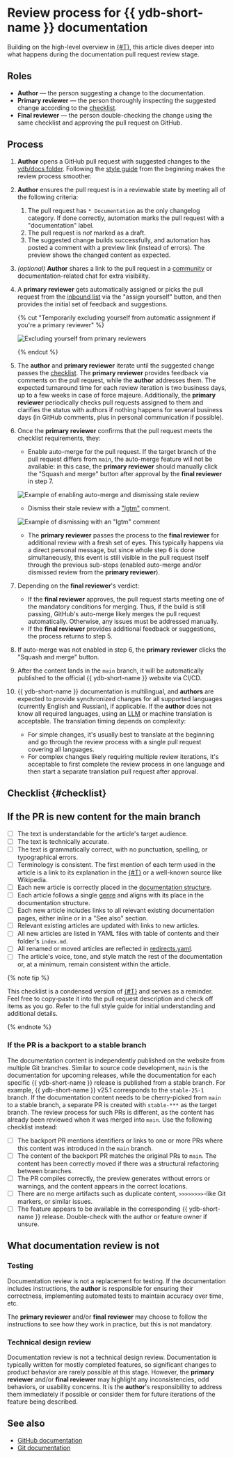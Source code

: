 # Review process for {{ ydb-short-name }} documentation

Building on the high-level overview in [{#T}](index.md), this article dives deeper into what happens during the documentation pull request review stage.

## Roles

- **Author** — the person suggesting a change to the documentation.
- **Primary reviewer** — the person thoroughly inspecting the suggested change according to the [checklist](#checklist).
- **Final reviewer** — the person double-checking the change using the same checklist and approving the pull request on GitHub.

## Process

1. **Author** opens a GitHub pull request with suggested changes to the [ydb/docs folder](https://github.com/ydb-platform/ydb/tree/main/ydb/docs). Following the [style guide](style-guide.md) from the beginning makes the review process smoother.
2. **Author** ensures the pull request is in a reviewable state by meeting all of the following criteria:

   1. The pull request has `* Documentation` as the only changelog category. If done correctly, automation marks the pull request with a "documentation" label.
   2. The pull request is *not* marked as a draft.
   3. The suggested change builds successfully, and automation has posted a comment with a preview link (instead of errors). The preview shows the changed content as expected.

3. *(optional)* **Author** shares a link to the pull request in a [community](https://t.me/ydb_en) or documentation-related chat for extra visibility.
4. A **primary reviewer** gets automatically assigned or picks the pull request from the [inbound list](https://github.com/ydb-platform/ydb/pulls?q=is%3Aopen+is%3Apr+label%3Adocumentation+draft%3Afalse+no%3Aassignee) via the "assign yourself" button, and then provides the initial set of feedback and suggestions.

   {% cut "Temporarily excluding yourself from automatic assignment if you're a primary reviewer" %}

   ![Excluding yourself from primary reviewers](./_assets/excluding-primary-reviewer.jpeg)

   {% endcut %}

5. The **author** and **primary reviewer** iterate until the suggested change passes the [checklist](#checklist). The **primary reviewer** provides feedback via comments on the pull request, while the **author** addresses them. The expected turnaround time for each review iteration is two business days, up to a few weeks in case of force majeure. Additionally, the **primary reviewer** periodically checks pull requests assigned to them and clarifies the status with authors if nothing happens for several business days (in GitHub comments, plus in personal communication if possible).

6. Once the **primary reviewer** confirms that the pull request meets the checklist requirements, they:

   - Enable auto-merge for the pull request. If the target branch of the pull request differs from `main`, the auto-merge feature will not be available: in this case, the **primary reviewer** should manually click the "Squash and merge" button after approval by the **final reviewer** in step 7.

   ![Example of enabling auto-merge and dismissing stale review](./_assets/automerge-and-dismiss.png)

   - Dismiss their stale review with a ["lgtm"](https://en.wiktionary.org/wiki/LGTM) comment.

   ![Example of dismissing with an "lgtm" comment](./_assets/lgtm.png)

   - The **primary reviewer** passes the process to the **final reviewer** for additional review with a fresh set of eyes. This typically happens via a direct personal message, but since whole step 6 is done simultaneously, this event is still visible in the pull request itself through the previous sub-steps (enabled auto-merge and/or dismissed review from the **primary reviewer**).

7. Depending on the **final reviewer**'s verdict:

   - If the **final reviewer** approves, the pull request starts meeting one of the mandatory conditions for merging. Thus, if the build is still passing, GitHub's auto-merge likely merges the pull request automatically. Otherwise, any issues must be addressed manually.
   - If the **final reviewer** provides additional feedback or suggestions, the process returns to step 5.

8. If auto-merge was not enabled in step 6, the **primary reviewer** clicks the "Squash and merge" button.
9. After the content lands in the `main` branch, it will be automatically published to the official {{ ydb-short-name }} website via CI/CD.
10. {{ ydb-short-name }} documentation is multilingual, and **authors** are expected to provide synchronized changes for all supported languages (currently English and Russian), if applicable. If the **author** does not know all required languages, using an [LLM](https://en.wikipedia.org/wiki/Large_language_model) or machine translation is acceptable. The translation timing depends on complexity:

    - For simple changes, it's usually best to translate at the beginning and go through the review process with a single pull request covering all languages.
    - For complex changes likely requiring multiple review iterations, it's acceptable to first complete the review process in one language and then start a separate translation pull request after approval.

## Checklist {#checklist}

## If the PR is new content for the main branch

- [ ] The text is understandable for the article's target audience.
- [ ] The text is technically accurate.
- [ ] The text is grammatically correct, with no punctuation, spelling, or typographical errors.
- [ ] Terminology is consistent. The first mention of each term used in the article is a link to its explanation in the [{#T}](../../concepts/glossary.md) or a well-known source like Wikipedia.
- [ ] Each new article is correctly placed in the [documentation structure](structure.md).
- [ ] Each article follows a single [genre](genres.md) and aligns with its place in the documentation structure.
- [ ] Each new article includes links to all relevant existing documentation pages, either inline or in a "See also" section.
- [ ] Relevant existing articles are updated with links to new articles.
- [ ] All new articles are listed in YAML files with table of contents and their folder's `index.md`.
- [ ] All renamed or moved articles are reflected in [redirects.yaml](https://github.com/ydb-platform/ydb/blob/main/ydb/docs/redirects.yaml).
- [ ] The article's voice, tone, and style match the rest of the documentation or, at a minimum, remain consistent within the article.

{% note tip %}

This checklist is a condensed version of [{#T}](style-guide.md) and serves as a reminder. Feel free to copy-paste it into the pull request description and check off items as you go. Refer to the full style guide for initial understanding and additional details.

{% endnote %}

### If the PR is a backport to a stable branch

The documentation content is independently published on the website from multiple Git branches. Similar to source code development, `main` is the documentation for upcoming releases, while the documentation for each specific {{ ydb-short-name }} release is published from a stable branch. For example, {{ ydb-short-name }} v25.1 corresponds to the `stable-25-1` branch. If the documentation content needs to be cherry-picked from `main` to a stable branch, a separate PR is created with `stable-***` as the target branch. The review process for such PRs is different, as the content has already been reviewed when it was merged into `main`. Use the following checklist instead:

- [ ] The backport PR mentions identifiers or links to one or more PRs where this content was introduced in the `main` branch.
- [ ] The content of the backport PR matches the original PRs to `main`. The content has been correctly moved if there was a structural refactoring between branches.
- [ ] The PR compiles correctly, the preview generates without errors or warnings, and the content appears in the correct locations.
- [ ] There are no merge artifacts such as duplicate content, `>>>>>>>>`-like Git markers, or similar issues.
- [ ] The feature appears to be available in the corresponding {{ ydb-short-name }} release. Double-check with the author or feature owner if unsure.

## What documentation review is not

### Testing

Documentation review is not a replacement for testing. If the documentation includes instructions, the **author** is responsible for ensuring their correctness, implementing automated tests to maintain accuracy over time, etc.

The **primary reviewer** and/or **final reviewer** may choose to follow the instructions to see how they work in practice, but this is not mandatory.

### Technical design review

Documentation review is not a technical design review. Documentation is typically written for mostly completed features, so significant changes to product behavior are rarely possible at this stage. However, the **primary reviewer** and/or **final reviewer** may highlight any inconsistencies, odd behaviors, or usability concerns. It is the **author**'s responsibility to address them immediately if possible or consider them for future iterations of the feature being described.

## See also

- [GitHub documentation](https://docs.github.com/en)
- [Git documentation](https://git-scm.com/doc)
